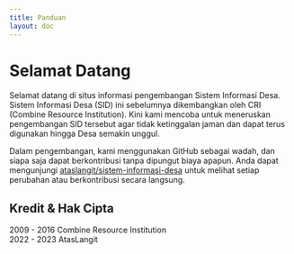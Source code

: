 ```yaml
---
title: Panduan
layout: doc
---
```


# Selamat Datang
Selamat datang di situs informasi pengembangan Sistem Informasi Desa. Sistem Informasi Desa (SID) ini sebelumnya dikembangkan oleh CRI (Combine Resource Institution). Kini kami mencoba untuk meneruskan pengembangan SID tersebut agar tidak ketinggalan jaman dan dapat terus digunakan hingga Desa semakin unggul.

Dalam pengembangan, kami menggunakan GitHub sebagai wadah, dan siapa saja dapat berkontribusi tanpa dipungut biaya apapun. Anda dapat mengunjungi [ataslangit/sistem-informasi-desa](https://github.com/ataslangit/sistem-informasi-desa) untuk melihat setiap perubahan atau berkontribusi secara langsung.

## Kredit & Hak Cipta
2009 - 2016 Combine Resource Institution\
2022 - 2023 AtasLangit
